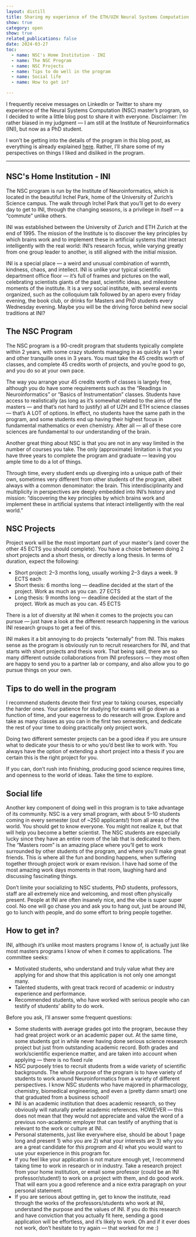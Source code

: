 ```yaml
---
layout: distill
title: Sharing my experience of the ETH/UZH Neural Systems Computation Masters
show: true
category: open
show: true
related_publications: false
date: 2024-03-27
toc:
  - name: NSC's Home Institution - INI
  - name: The NSC Program
  - name: NSC Projects
  - name: Tips to do well in the program
  - name: Social life
  - name: How to get in?

---
```


I frequently receive messages on LinkedIn or Twitter to share my experience of the Neural Systems Computation (NSC) master’s program, so I decided to write a little blog post to share it with everyone. Disclaimer: I’m rather biased in my judgment — I am still at the Institute of Neuroinformatics (INI), but now as a PhD student.

I won’t be getting into the details of the program in this blog post, as everything is already explained [here](https://www.nsc.uzh.ch/en.html). Rather, I’ll share some of my perspectives on things I liked and disliked in the program.

---

## NSC's Home Institution - INI

The NSC program is run by the Institute of Neuroinformatics, which is located in the beautiful Irchel Park, home of the University of Zurich’s Science campus. The walk through Irchel Park that you’ll get to do every day to get to INI, through the changing seasons, is a privilege in itself — a “commute” unlike others.

INI was established between the University of Zurich and ETH Zurich at the end of 1995. The mission of the Institute is to discover the key principles by which brains work and to implement these in artificial systems that interact intelligently with the real world: INI’s research focus, while varying greatly from one group leader to another, is still aligned with the initial mission.

INI is a special place — a weird and unusual combination of warmth, kindness, chaos, and intellect. INI is unlike your typical scientific department office floor — it’s full of frames and pictures on the wall, celebrating scientists giants of the past, scientific ideas, and milestone moments of the institute. It is a very social institute, with several events organized, such as the colloquium talk followed by an apero every friday evening, the book club, or drinks for Masters and PhD students every Wednesday evening. Maybe you will be the driving force behind new social traditions at INI?

## The NSC Program

The NSC program is a 90-credit program that students typically complete within 2 years, with some crazy students managing in as quickly as 1 year and other tranquille ones in 3 years. You must take the 45 credits worth of classes, and complete 45 credits worth of projects, and you’re good to go, and you do so at your own pace.

The way you arrange your 45 credits worth of classes is largely free, although you do have some requirements such as the “Readings in Neuroinformatics” or “Basics of Instrumentation” classes. Students have access to realistically (as long as it’s somewhat related to the aims of the masters — and that’s not hard to justify) all of UZH and ETH science classes — that’s A LOT of options. In effect, no students have the same path in the program, and some students end up having their highest focus in fundamental mathematics or even chemistry. After all — all of these core sciences are fundamental to our understanding of the brain.

Another great thing about NSC is that you are not in any way limited in the number of courses you take. The only (approximate) limitation is that you have three years to complete the program and graduate — leaving you ample time to do a lot of things.

Through time, every student ends up diverging into a unique path of their own, sometimes very different from other students of the program, albeit always with a common denominator: the brain. This interdisciplinarity and multiplicity in perspectives are deeply embedded into INI’s history and mission: “discovering the key principles by which brains work and implement these in artificial systems that interact intelligently with the real world.”

## NSC Projects

Project work will be the most important part of your master's (and cover the other 45 ECTS you should complete). You have a choice between doing 2 short projects and a short thesis, or directly a long thesis. In terms of duration, expect the following:

* Short project: 2–3 months long, usually working 2–3 days a week. 9 ECTS each
* Short thesis: 6 months long — deadline decided at the start of the project. Work as much as you can. 27 ECTS
* Long thesis: 9 months long — deadline decided at the start of the project. Work as much as you can. 45 ECTS

There is a lot of diversity at INI when it comes to the projects you can pursue — just have a look at the different research happening in the various INI research groups to get a feel of this.

INI makes it a bit annoying to do projects “externally” from INI. This makes sense as the program is obviously run to recruit researchers for INI, and that starts with short projects and thesis work. That being said, there are so many different outside collaborations from INI professors — they most often are happy to send you to a partner lab or company, and also allow you to go pursue things on your own.

## Tips to do well in the program

I recommend students devote their first year to taking courses, especially the harder ones. Your patience for studying for exams will go down as a function of time, and your eagerness to do research will grow. Explore and take as many classes as you can in the first two semesters, and dedicate the rest of your time to doing practically only project work.

Doing two different semester projects can be a good idea if you are unsure what to dedicate your thesis to or who you’d best like to work with. You always have the option of extending a short project into a thesis if you are certain this is the right project for you.

If you can, don’t rush into finishing, producing good science requires time, and openness to the world of ideas. Take the time to explore.

## Social life

Another key component of doing well in this program is to take advantage of its community. NSC is a very small program, with about 5–10 students coming in every semester (out of ~250 applicants!) from all areas of the world. You should get to know everyone. You might not realize it, but that will help you become a better scientist. The NSC students are especially lucky since they have an entire room of the lab that is dedicated to them. The “Masters room” is an amazing place where you’ll get to work surrounded by other students of the program, and where you’ll make great friends. This is where all the fun and bonding happens, when suffering together through project work or exam revision. I have had some of the most amazing work days moments in that room, laughing hard and discussing fascinating things.

Don’t limite your socializing to NSC students, PhD students, professors, staff are all extremely nice and welcoming, and most often physically present. People at INI are often insanely nice, and the vibe is super super cool. No one will go chase you and ask you to hang out, just be around INI, go to lunch with people, and do some effort to bring people together.

## How to get in?

INI, although it’s unlike most masters programs I know of, is actually just like most masters programs I know of when it comes to applications. The committee seeks:

* Motivated students, who understand and truly value what they are applying for and show that this application is not only one amongst many.
* Talented students, with great track record of academic or industry experience and performance.
* Recommended students, who have worked with serious people who can testify of students’ ability to do work.

Before you ask, I’ll answer some frequent questions:

* Some students with average grades got into the program, because they had great project work or an academic paper out. At the same time, some students got in while never having done serious science research project but just from outstanding academic record. Both grades and work/scientific experience matter, and are taken into account when applying — there is no fixed rule
* NSC purposely tries to recruit students from a wide variety of scientific backgrounds. The whole purpose of the program is to have variety of students to work around Neuroinformatics from a variety of different perspectives. I know NSC students who have majored in pharmacology, chemistry, biomedical engineering, and even a (pretty damn smart) one that graduated from a business school!
* INI is an academic institution that does academic research, so they obviously will naturally prefer academic references. HOWEVER — this does not mean that they would not appreciate and value the word of a previous non-academic employer that can testify of anything that is relevant to the work or culture at INI.
* Personal statements, just like everywhere else, should be about 1 page long and present 1) who you are 2) what your interests are 3) why you are a great candidate for *this program* and 4) what you would want to use your experience in this program for.
* If you feel like your application is not mature enough yet, I recommend taking time to work in research or in industry. Take a research project from your home institution, or email some professor (could be an INI professor/student!) to work on a project with them, and do good work. That will earn you a good reference and a nice extra paragraph on your personal statement.
* If you are serious about getting in, get to know the institute, read through the works of the professors/students who work at INI, understand the purpose and the values of INI. If you do this research and have conviction that you actually fit here, sending a good application will be effortless, and it’s likely to work. Oh and if it ever does not work, don’t hesitate to try again — that worked for me :)